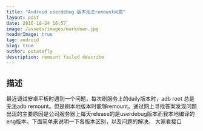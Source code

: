 ```yaml
---
title: "Android userdebug 版本无法remount问题"
layout: post
date: 2016-10-24 16:57
image: /assets/images/markdown.jpg
headerImage: true
tag: android
blog: true
author: potatofly
description: remount failed describe
---
```


## 描述

  最近调试安卓平板时遇到一个问题，每次刷服务上的daily版本时，adb root 总是无法adb remount。但是刷本地版本时能够remount。通过网上寻找答案发现问题出现的主要原因是公司服务器上每天release的是userdebug版本而我本地编译的eng版本。下面简单来说明一下各版本区别，以及问题的解决。
  大家看接口
